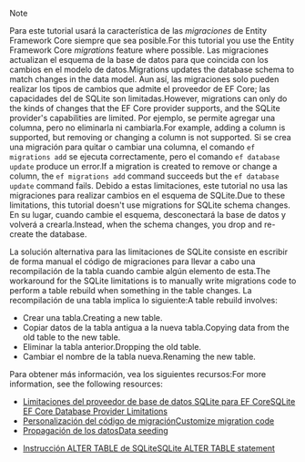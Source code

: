 
> [!NOTE]
> <span data-ttu-id="b93e9-101">Para este tutorial usará la característica de las *migraciones* de Entity Framework Core siempre que sea posible.</span><span class="sxs-lookup"><span data-stu-id="b93e9-101">For this tutorial you use the Entity Framework Core *migrations* feature where possible.</span></span> <span data-ttu-id="b93e9-102">Las migraciones actualizan el esquema de la base de datos para que coincida con los cambios en el modelo de datos.</span><span class="sxs-lookup"><span data-stu-id="b93e9-102">Migrations updates the database schema to match changes in the data model.</span></span> <span data-ttu-id="b93e9-103">Aun así, las migraciones solo pueden realizar los tipos de cambios que admite el proveedor de EF Core; las capacidades del de SQLite son limitadas.</span><span class="sxs-lookup"><span data-stu-id="b93e9-103">However, migrations can only do the kinds of changes that the EF Core provider supports, and the SQLite provider's capabilities are limited.</span></span> <span data-ttu-id="b93e9-104">Por ejemplo, se permite agregar una columna, pero no eliminarla ni cambiarla.</span><span class="sxs-lookup"><span data-stu-id="b93e9-104">For example, adding a column is supported, but removing or changing a column is not supported.</span></span> <span data-ttu-id="b93e9-105">Si se crea una migración para quitar o cambiar una columna, el comando `ef migrations add` se ejecuta correctamente, pero el comando `ef database update` produce un error.</span><span class="sxs-lookup"><span data-stu-id="b93e9-105">If a migration is created to remove or change a column, the `ef migrations add` command succeeds but the `ef database update` command fails.</span></span> <span data-ttu-id="b93e9-106">Debido a estas limitaciones, este tutorial no usa las migraciones para realizar cambios en el esquema de SQLite.</span><span class="sxs-lookup"><span data-stu-id="b93e9-106">Due to these limitations, this tutorial doesn't use migrations for SQLite schema changes.</span></span> <span data-ttu-id="b93e9-107">En su lugar, cuando cambie el esquema, desconectará la base de datos y volverá a crearla.</span><span class="sxs-lookup"><span data-stu-id="b93e9-107">Instead, when the schema changes, you drop and re-create the database.</span></span>
>
><span data-ttu-id="b93e9-108">La solución alternativa para las limitaciones de SQLite consiste en escribir de forma manual el código de migraciones para llevar a cabo una recompilación de la tabla cuando cambie algún elemento de esta.</span><span class="sxs-lookup"><span data-stu-id="b93e9-108">The workaround for the SQLite limitations is to manually write migrations code to perform a table rebuild when something in the table changes.</span></span> <span data-ttu-id="b93e9-109">La recompilación de una tabla implica lo siguiente:</span><span class="sxs-lookup"><span data-stu-id="b93e9-109">A table rebuild involves:</span></span>
>
>* <span data-ttu-id="b93e9-110">Crear una tabla.</span><span class="sxs-lookup"><span data-stu-id="b93e9-110">Creating a new table.</span></span>
>* <span data-ttu-id="b93e9-111">Copiar datos de la tabla antigua a la nueva tabla.</span><span class="sxs-lookup"><span data-stu-id="b93e9-111">Copying data from the old table to the new table.</span></span>
>* <span data-ttu-id="b93e9-112">Eliminar la tabla anterior.</span><span class="sxs-lookup"><span data-stu-id="b93e9-112">Dropping the old table.</span></span>
>* <span data-ttu-id="b93e9-113">Cambiar el nombre de la tabla nueva.</span><span class="sxs-lookup"><span data-stu-id="b93e9-113">Renaming the new table.</span></span>
>
><span data-ttu-id="b93e9-114">Para obtener más información, vea los siguientes recursos:</span><span class="sxs-lookup"><span data-stu-id="b93e9-114">For more information, see the following resources:</span></span>
>
> * [<span data-ttu-id="b93e9-115">Limitaciones del proveedor de base de datos SQLite para EF Core</span><span class="sxs-lookup"><span data-stu-id="b93e9-115">SQLite EF Core Database Provider Limitations</span></span>](/ef/core/providers/sqlite/limitations)
> * [<span data-ttu-id="b93e9-116">Personalización del código de migración</span><span class="sxs-lookup"><span data-stu-id="b93e9-116">Customize migration code</span></span>](/ef/core/managing-schemas/migrations/#customize-migration-code)
> * [<span data-ttu-id="b93e9-117">Propagación de los datos</span><span class="sxs-lookup"><span data-stu-id="b93e9-117">Data seeding</span></span>](/ef/core/modeling/data-seeding)
  * [<span data-ttu-id="b93e9-118">Instrucción ALTER TABLE de SQLite</span><span class="sxs-lookup"><span data-stu-id="b93e9-118">SQLite ALTER TABLE statement</span></span>](https://sqlite.org/lang_altertable.html)